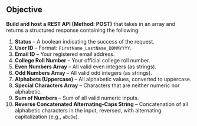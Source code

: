 ## Objective

**Build and host a REST API (Method: POST)** that takes in an array and returns a structured response containing the following:

1. **Status** – A boolean indicating the success of the request.  
2. **User ID** – Format: `FirstName_LastName_DDMMYYYY`.  
3. **Email ID** – Your registered email address.  
4. **College Roll Number** – Your official college roll number.  
5. **Even Numbers Array** – All valid even integers (as strings).  
6. **Odd Numbers Array** – All valid odd integers (as strings).  
7. **Alphabets (Uppercase)** – All alphabetic values, converted to uppercase.  
8. **Special Characters Array** – Characters that are neither numeric nor alphabetic.  
9. **Sum of Numbers** – Sum of all valid numeric inputs.  
10. **Reverse Concatenated Alternating-Caps String** – Concatenation of all alphabetic characters in the input, reversed, with alternating capitalization (e.g., `aBcDe`).
